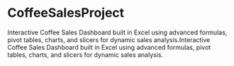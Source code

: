 # CoffeeSalesProject
Interactive Coffee Sales Dashboard built in Excel using advanced formulas, pivot tables, charts, and slicers for dynamic sales analysis.Interactive Coffee Sales Dashboard built in Excel using advanced formulas, pivot tables, charts, and slicers for dynamic sales analysis.
